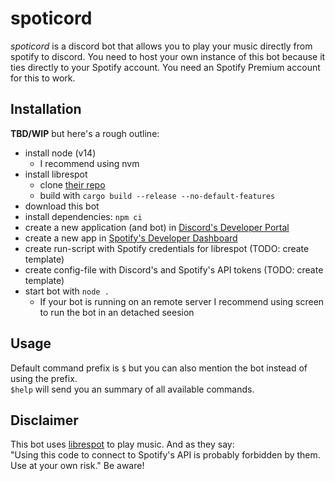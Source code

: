 # spoticord

*spoticord* is a discord bot that allows you to play your music directly from spotify to discord. You need to host your own instance of this bot because it ties directly to your Spotify account. You need an Spotify Premium account for this to work.

## Installation

__TBD/WIP__
but here's a rough outline:
- install node (v14)
  - I recommend using nvm 
- install librespot
  - clone [their repo](https://github.com/librespot-org/librespot)
  - build with ```cargo build --release --no-default-features```
- download this bot
- install dependencies: ```npm ci```
- create a new application (and bot) in [Discord's Developer Portal](https://discord.com/developers/applications)
- create a new app in [Spotify's Developer Dashboard](https://developer.spotify.com/dashboard/applications)
- create run-script with Spotify credentials for librespot (TODO: create template)
- create config-file with Discord's and Spotify's API tokens (TODO: create template)
- start bot with ```node .```
  - If your bot is running on an remote server I recommend using screen to run the bot in an detached seesion

## Usage

Default command prefix is ```$``` but you can also mention the bot instead of using the prefix.  
```$help``` will send you an summary of all available commands.

## Disclaimer

This bot uses [librespot](https://github.com/librespot-org/librespotlibrespot) to play music. And as they say:  
"Using this code to connect to Spotify's API is probably forbidden by them. Use at your own risk." Be aware!
